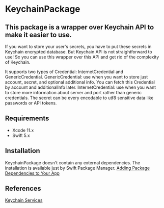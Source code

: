 # KeychainPackage

## This package is a wrapper over Keychain API to make it easier to use.
If you want to store your user's secrets, you have to put these secrets in Keychain encrypted database. But Keychain API is not straightforward to use! So you can use this wrapper over this API and get rid of the complexity of Keychain.

It supports two types of Credential: InternetCredential and GenericCredential. 
GenericCredential: use when you want to store just account, secret, and optional additional info. You can fetch this Credential by account and additionalInfo later.
InternetCredential: use when you want to store more information about server and port rather than generic credentials.
The secret can be every encodable to utf8 sensitive data like passwords or API tokens.

## Requirements
* Xcode 11.x
* Swift 5.x

## Installation
KeychainPackage doesn't contain any external dependencies.
The installation is available just by Swift Package Manager.
[Adding Package Dependencies to Your App](https://developer.apple.com/documentation/xcode/adding_package_dependencies_to_your_app) 

## References
[Keychain Services](https://developer.apple.com/documentation/security/keychain_services)
